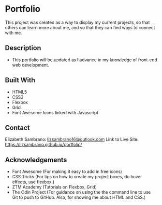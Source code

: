 # Portfolio
This project was created as a way to display my current projects, so that others can learn more about me, and so that they can find ways to connect with me. 
## Description
* This portfolio will be updated as I advance in my knowledge of front-end web development.

## Built With
* HTML5
* CSS3
* Flexbox
* Grid
* Font Awesome Icons linked with Javascript

## Contact
Elizabeth Sambrano: lizsambrano16@outlook.com
Link to Live Site: https://lizsambrano.github.io/portfolio/

## Acknowledgements
* Font Awesome (For making it easy to add in free icons)
* CSS Tricks (For tips on how to create my project boxes, do hover effects, use flexbox.)
* ZTM Academy (Tutorials on Flexbox, Grid)
* The Odin Project (For guidance on using the the command line to use Git to push to GitHub. Also, for showing me about HTML and CSS.)

